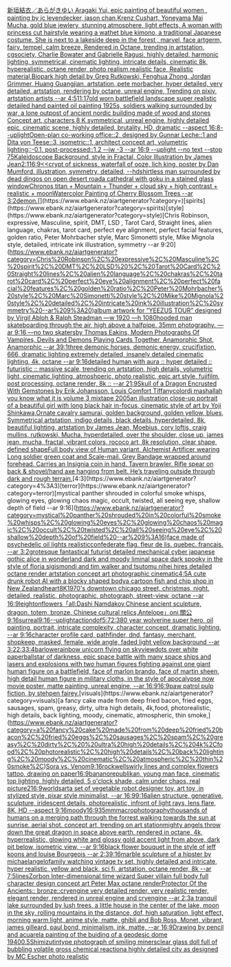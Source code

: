 [新垣結衣／あらがきゆい Aragaki Yui, epic painting of beautiful women , painting by jc leyendecker, jason chan,Krenz Cushart, Yoneyama Mai Mucha, gold blue jewlery, stunning atmosphere, light effects, A woman with princess cut hairstyle wearing a wathet blue kimono, a traditional Japanese costume. She is next to a lakeside deep in the forest , marvel, face artgerm, fairy, tempel, calm breeze, Rendered in Octane, trending in artstation, cgsociety, Charlie Bowater and Gabrielle Ragusi, highly detailed, harmonic lighting, symmetrical, cinematic lighting, intricate details, cinematic 8k, hyperealistic, octane render, photo realism,realistic face, Realistic material,Biopark,high detail,by Greg Rutkowski, Fenghua Zhong, Jordan Grimmer, Huang Guangjian, artstation, pete morbacher, hyper detailed, very detailed, artstation, rendering by octane, unreal engine, Trending on pixiv, artstation artists --ar 4:5](https://www.ebank.nz/aiartgenerator?category=%E6%96%B0%E5%9E%A3%E7%B5%90%E8%A1%A3%EF%BC%8F%E3%81%82%E3%82%89%E3%81%8C%E3%81%8D%E3%82%86%E3%81%84%20Aragaki%20Yui%2C%20epic%20painting%20of%20beautiful%20women%20%2C%20painting%20by%20jc%20leyendecker%2C%20jason%20chan%2CKrenz%20Cushart%2C%20Yoneyama%20Mai%20Mucha%2C%20gold%20blue%20jewlery%2C%20stunning%20atmosphere%2C%20light%20effects%2C%20A%20woman%20with%20princess%20cut%20hairstyle%20wearing%20a%20wathet%20blue%20kimono%2C%20a%20traditional%20Japanese%20costume.%20She%20is%20next%20to%20a%20lakeside%20deep%20in%20the%20forest%20%2C%20marvel%2C%20face%20artgerm%2C%20fairy%2C%20tempel%2C%20calm%20breeze%2C%20Rendered%20in%20Octane%2C%20trending%20in%20artstation%2C%20cgsociety%2C%20Charlie%20Bowater%20and%20Gabrielle%20Ragusi%2C%20highly%20detailed%2C%20harmonic%20lighting%2C%20symmetrical%2C%20cinematic%20lighting%2C%20intricate%20details%2C%20cinematic%208k%2C%20hyperealistic%2C%20octane%20render%2C%20photo%20realism%2Crealistic%20face%2C%20Realistic%20material%2CBiopark%2Chigh%20detail%2Cby%20Greg%20Rutkowski%2C%20Fenghua%20Zhong%2C%20Jordan%20Grimmer%2C%20Huang%20Guangjian%2C%20artstation%2C%20pete%20morbacher%2C%20hyper%20detailed%2C%20very%20detailed%2C%20artstation%2C%20rendering%20by%20octane%2C%20unreal%20engine%2C%20Trending%20on%20pixiv%2C%20artstation%20artists%20--ar%204%3A5)[11:17](https://www.ebank.nz/aiartgenerator?category=11%3A17)[old worn battlefield landscape super realistic detailed hand painted oil painting 1925s, soldiers walking surrounded by war, a lone outpost of ancient nordic building made of wood and stones Concept art, characters 8 K symmetrical, unreal engine, highly detailed  epic, cinematic scene, highly detailed,  brutality, HD, dramatic --aspect 16:8](https://www.ebank.nz/aiartgenerator?category=old%20worn%20battlefield%20landscape%20super%20realistic%20detailed%20hand%20painted%20oil%20painting%201925s%2C%20soldiers%20walking%20surrounded%20by%20war%2C%20a%20lone%20outpost%20of%20ancient%20nordic%20building%20made%20of%20wood%20and%20stones%20Concept%20art%2C%20characters%208%20K%20symmetrical%2C%20unreal%20engine%2C%20highly%20detailed%20%20epic%2C%20cinematic%20scene%2C%20highly%20detailed%2C%20%20brutality%2C%20HD%2C%20dramatic%20--aspect%2016%3A8)[--uplight](https://www.ebank.nz/aiartgenerator?category=--uplight)[Open-plan co-working office::2, designed by Gunnar Leche::1 and Dita von Teese::3, isometric::1, architect concept art, volumetric lighting::-0.1, post-processed::1.2 --iw -3 --ar 16:9 --uplight --no text --stop 75](https://www.ebank.nz/aiartgenerator?category=Open-plan%20co-working%20office%3A%3A2%2C%20designed%20by%20Gunnar%20Leche%3A%3A1%20and%20Dita%20von%20Teese%3A%3A3%2C%20isometric%3A%3A1%2C%20architect%20concept%20art%2C%20volumetric%20lighting%3A%3A-0.1%2C%20post-processed%3A%3A1.2%20--iw%20-3%20--ar%2016%3A9%20--uplight%20--no%20text%20--stop%2075)[Kaleidoscope Background, style in Fractal, Color Illustration by James Jean](https://www.ebank.nz/aiartgenerator?category=Kaleidoscope%20Background%2C%20style%20in%20Fractal%2C%20Color%20Illustration%20by%20James%20Jean)[2:1](https://www.ebank.nz/aiartgenerator?category=2%3A1)[16:9](https://www.ebank.nz/aiartgenerator?category=16%3A9)[<<crypt of sickness, waterfall of ooze, lich king, poster by Dan Mumford, illustration, symmetry, detailed, --hd](https://www.ebank.nz/aiartgenerator?category=%3C%3Ccrypt%20of%20sickness%2C%20waterfall%20of%20ooze%2C%20lich%20king%2C%20poster%20by%20Dan%20Mumford%2C%20illustration%2C%20symmetry%2C%20detailed%2C%20--hd)[shirtless man surrounded by dead dingos on open desert road](https://www.ebank.nz/aiartgenerator?category=shirtless%20man%20surrounded%20by%20dead%20dingos%20on%20open%20desert%20road)[a cathedral with goku in a stained glass window](https://www.ebank.nz/aiartgenerator?category=a%20cathedral%20with%20goku%20in%20a%20stained%20glass%20window)[Chronos titan + Mountain + Thunder + cloud sky + high contrast + realistic + moon](https://www.ebank.nz/aiartgenerator?category=Chronos%20titan%20%2B%20Mountain%20%2B%20Thunder%20%2B%20cloud%20sky%20%2B%20high%20contrast%20%2B%20realistic%20%2B%20moon)[Watercolor Painting of Cherry Blossom Trees --ar 3:2](https://www.ebank.nz/aiartgenerator?category=Watercolor%20Painting%20of%20Cherry%20Blossom%20Trees%20--ar%203%3A2)[demon.](https://www.ebank.nz/aiartgenerator?category=demon.)[](https://www.ebank.nz/aiartgenerator?category=)[spirits](https://www.ebank.nz/aiartgenerator?category=spirits)[style](https://www.ebank.nz/aiartgenerator?category=style)[Chris Robinson, expressive, Masculine, spirit, DMT, LSD , Tarot Card, Straight lines, alien language, chakras, tarot card, perfect eye alignment, perfect facial features, golden ratio, Peter Mohrbacher style, Marc Simonetti style, Mike Mignola style, detailed, intricate ink illustration, symmetry --ar 9:20](https://www.ebank.nz/aiartgenerator?category=Chris%20Robinson%2C%20expressive%2C%20Masculine%2C%20spirit%2C%20DMT%2C%20LSD%20%2C%20Tarot%20Card%2C%20Straight%20lines%2C%20alien%20language%2C%20chakras%2C%20tarot%20card%2C%20perfect%20eye%20alignment%2C%20perfect%20facial%20features%2C%20golden%20ratio%2C%20Peter%20Mohrbacher%20style%2C%20Marc%20Simonetti%20style%2C%20Mike%20Mignola%20style%2C%20detailed%2C%20intricate%20ink%20illustration%2C%20symmetry%20--ar%209%3A20)[album artwork for “YEEZUS TOUR” designed by Virgil Abloh & Ralph Steadman —w 1920 —h 1080](https://www.ebank.nz/aiartgenerator?category=album%20artwork%20for%20%E2%80%9CYEEZUS%20TOUR%E2%80%9D%20designed%20by%20Virgil%20Abloh%20%26%20Ralph%20Steadman%20%E2%80%94w%201920%20%E2%80%94h%201080)[hooded man skateboarding through the air, high above a halfpipe. 35mm photography. —ar 9:16 —no two skaters](https://www.ebank.nz/aiartgenerator?category=hooded%20man%20skateboarding%20through%20the%20air%2C%20high%20above%20a%20halfpipe.%2035mm%20photography.%20%E2%80%94ar%209%3A16%20%E2%80%94no%20two%20skaters)[by Thomas Eakins, Modern Photographs Of Vampires, Devils and Demons Playing Cards Together, Anamorphic Shot, Anamorphic --ar 39:1](https://www.ebank.nz/aiartgenerator?category=by%20Thomas%20Eakins%2C%20Modern%20Photographs%20Of%20Vampires%2C%20Devils%20and%20Demons%20Playing%20Cards%20Together%2C%20Anamorphic%20Shot%2C%20Anamorphic%20--ar%2039%3A1)[three demonic horses, demonic energy, crucifixtion, 666, dramatic lighting extremely detailed, insanely detailed cinematic lighting, 4k, octane --ar 9:16](https://www.ebank.nz/aiartgenerator?category=three%20demonic%20horses%2C%20demonic%20energy%2C%20crucifixtion%2C%20666%2C%20dramatic%20lighting%20extremely%20detailed%2C%20insanely%20detailed%20cinematic%20lighting%2C%204k%2C%20octane%20--ar%209%3A16)[detailed human with aura :: hyper detailed :: futuristic :: massive scale, trending on artstation, high details, volumetric light, cinematic lighting, atmoshperic, photo realistic, epic art style, fujifilm, post processing, octane render, 8k :: --ar 21:9](https://www.ebank.nz/aiartgenerator?category=detailed%20human%20with%20aura%20%3A%3A%20hyper%20detailed%20%3A%3A%20futuristic%20%3A%3A%20massive%20scale%2C%20trending%20on%20artstation%2C%20high%20details%2C%20volumetric%20light%2C%20cinematic%20lighting%2C%20atmoshperic%2C%20photo%20realistic%2C%20epic%20art%20style%2C%20fujifilm%2C%20post%20processing%2C%20octane%20render%2C%208k%20%3A%3A%20--ar%2021%3A9)[Skull of a Dragon Encrusted With Gemstones by Erik Johansson, Louis Comfort Tiffany](https://www.ebank.nz/aiartgenerator?category=Skull%20of%20a%20Dragon%20Encrusted%20With%20Gemstones%20by%20Erik%20Johansson%2C%20Louis%20Comfort%20Tiffany)[color](https://www.ebank.nz/aiartgenerator?category=color)[dj mashallah you know what it is volume 3 mixtape 2005](https://www.ebank.nz/aiartgenerator?category=dj%20mashallah%20you%20know%20what%20it%20is%20volume%203%20mixtape%202005)[an illustration close-up portrait of a beautiful girl with long black hair in-focus, cinematic style of art by Yoji Shinkawa,Ornate cavalry samurai, golden background, golden yellow, blues, Symmetrical artstation, indigo details, black details, hyperdetailed, 8k, beautiful lighting, artstation by James Jean, Moebius, cory loftis, craig mullins, rutkowski, Mucha, hyperdetailed, over the shoulder, close up, james jean, mucha, fractal, vibrant colors, rococo art, 8k resolution, clear shape, defined shape](https://www.ebank.nz/aiartgenerator?category=an%20illustration%20close-up%20portrait%20of%20a%20beautiful%20girl%20with%20long%20black%20hair%20in-focus%2C%20cinematic%20style%20of%20art%20by%20Yoji%20Shinkawa%2COrnate%20cavalry%20samurai%2C%20golden%20background%2C%20golden%20yellow%2C%20blues%2C%20Symmetrical%20artstation%2C%20indigo%20details%2C%20black%20details%2C%20hyperdetailed%2C%208k%2C%20beautiful%20lighting%2C%20artstation%20by%20James%20Jean%2C%20Moebius%2C%20cory%20loftis%2C%20craig%20mullins%2C%20rutkowski%2C%20Mucha%2C%20hyperdetailed%2C%20over%20the%20shoulder%2C%20close%20up%2C%20james%20jean%2C%20mucha%2C%20fractal%2C%20vibrant%20colors%2C%20rococo%20art%2C%208k%20resolution%2C%20clear%20shape%2C%20defined%20shape)[Full body view of Human variant, Alchemist Artificer wearing Long soldier green coat and Scale-mail. Grey Bandage wrapped around forehead. Carries an Insignia coin in hand. Tavern brawler. Rifle spear on back & shovel/hand axe hanging from belt. He’s traveling outside through dark and rough terrain.](https://www.ebank.nz/aiartgenerator?category=Full%20body%20view%20of%20Human%20variant%2C%20Alchemist%20Artificer%20wearing%20Long%20soldier%20green%20coat%20and%20Scale-mail.%20Grey%20Bandage%20wrapped%20around%20forehead.%20Carries%20an%20Insignia%20coin%20in%20hand.%20Tavern%20brawler.%20Rifle%20spear%20on%20back%20%26%20shovel/hand%20axe%20hanging%20from%20belt.%20He%E2%80%99s%20traveling%20outside%20through%20dark%20and%20rough%20terrain.)[4:3](https://www.ebank.nz/aiartgenerator?category=4%3A3)[terror](https://www.ebank.nz/aiartgenerator?category=terror)[mystical panther shrouded in colorful smoke whisps, glowing eyes, glowing chaos magic, occult, twisted, all seeing eye, shallow depth of field --ar 9:16](https://www.ebank.nz/aiartgenerator?category=mystical%20panther%20shrouded%20in%20colorful%20smoke%20whisps%2C%20glowing%20eyes%2C%20glowing%20chaos%20magic%2C%20occult%2C%20twisted%2C%20all%20seeing%20eye%2C%20shallow%20depth%20of%20field%20--ar%209%3A16)[face made of psychedelic oil lights realistic](https://www.ebank.nz/aiartgenerator?category=face%20made%20of%20psychedelic%20oil%20lights%20realistic)[confederate flag. fleur de lis. quebec. francais. --ar 3:2](https://www.ebank.nz/aiartgenerator?category=confederate%20flag.%20fleur%20de%20lis.%20quebec.%20francais.%20--ar%203%3A2)[grotesque fantastical futurist detailed mechanical cyber japanese gothic alice in wonderland dark and moody liminal space dark spooky in the style of floria sigismondi and tim walker and tsutomu nihei hires detailed octane render artstation concept art photographic cinematic](https://www.ebank.nz/aiartgenerator?category=grotesque%20fantastical%20futurist%20detailed%20mechanical%20cyber%20japanese%20gothic%20alice%20in%20wonderland%20dark%20and%20moody%20liminal%20space%20dark%20spooky%20in%20the%20style%20of%20floria%20sigismondi%20and%20tim%20walker%20and%20tsutomu%20nihei%20hires%20detailed%20octane%20render%20artstation%20concept%20art%20photographic%20cinematic)[4:5](https://www.ebank.nz/aiartgenerator?category=4%3A5)[A cute drunk robot AI with a blocky shaped body](https://www.ebank.nz/aiartgenerator?category=A%20cute%20drunk%20robot%20AI%20with%20a%20blocky%20shaped%20body)[a cartoon fish and chip shop in New Zealand](https://www.ebank.nz/aiartgenerator?category=a%20cartoon%20fish%20and%20chip%20shop%20in%20New%20Zealand)[heart](https://www.ebank.nz/aiartgenerator?category=heart)[8K](https://www.ebank.nz/aiartgenerator?category=8K)[1970's downtown chicago street, christmas, night, detailed, realistic, photographic, photograph, street-view, octane --ar 16:9](https://www.ebank.nz/aiartgenerator?category=1970%27s%20downtown%20chicago%20street%2C%20christmas%2C%20night%2C%20detailed%2C%20realistic%2C%20photographic%2C%20photograph%2C%20street-view%2C%20octane%20--ar%2016%3A9)[leighton](https://www.ebank.nz/aiartgenerator?category=leighton)[flowers](https://www.ebank.nz/aiartgenerator?category=flowers)[「all:Dashi Namdakov,Chinese ancient sculpture, dragon, totem, bronze,  Chinese cultural relics,Antelope」](https://www.ebank.nz/aiartgenerator?category=%E3%80%8Call%3ADashi%20Namdakov%2CChinese%20ancient%20sculpture%2C%20dragon%2C%20totem%2C%20bronze%2C%20%20Chinese%20cultural%20relics%2CAntelope%E3%80%8D)[oni,關公](https://www.ebank.nz/aiartgenerator?category=oni%2C%E9%97%9C%E5%85%AC)[9:16](https://www.ebank.nz/aiartgenerator?category=9%3A16)[surreal](https://www.ebank.nz/aiartgenerator?category=surreal)[9:16](https://www.ebank.nz/aiartgenerator?category=9%3A16)[--uplight](https://www.ebank.nz/aiartgenerator?category=--uplight)[action](https://www.ebank.nz/aiartgenerator?category=action)[dof](https://www.ebank.nz/aiartgenerator?category=dof)[5:7](https://www.ebank.nz/aiartgenerator?category=5%3A7)[2:3](https://www.ebank.nz/aiartgenerator?category=2%3A3)[80 year wolverine super hero, oil painting, portrait, intricate complexity, character concept, dramatic lighting, --ar 9:16](https://www.ebank.nz/aiartgenerator?category=80%20year%20wolverine%20super%20hero%2C%20oil%20painting%2C%20portrait%2C%20intricate%20complexity%2C%20character%20concept%2C%20dramatic%20lighting%2C%20--ar%209%3A16)[character profile card, pathfinder, dnd, fantasy, merchant, shopkeep, masked, female, wide angle, faded light yellow background --ar 3:2](https://www.ebank.nz/aiartgenerator?category=character%20profile%20card%2C%20pathfinder%2C%20dnd%2C%20fantasy%2C%20merchant%2C%20shopkeep%2C%20masked%2C%20female%2C%20wide%20angle%2C%20faded%20light%20yellow%20background%20--ar%203%3A2)[2:3](https://www.ebank.nz/aiartgenerator?category=2%3A3)[3:4](https://www.ebank.nz/aiartgenerator?category=3%3A4)[barlowe](https://www.ebank.nz/aiartgenerator?category=barlowe)[rainbow unicorn flying on sky](https://www.ebank.nz/aiartgenerator?category=rainbow%20unicorn%20flying%20on%20sky)[view](https://www.ebank.nz/aiartgenerator?category=view)[dots over white paper](https://www.ebank.nz/aiartgenerator?category=dots%20over%20white%20paper)[ball](https://www.ebank.nz/aiartgenerator?category=ball)[star of darkness, epic space battle with many space ships and lasers and explosions with two human figures fighting against one giant human figure on a battlefield, face of marlon brando, face of martin sheen, high detail human figure in military cloths, in the style of apocalypse now movie poster, matte painting, unreal engine, --ar 16:9](https://www.ebank.nz/aiartgenerator?category=star%20of%20darkness%2C%20epic%20space%20battle%20with%20many%20space%20ships%20and%20lasers%20and%20explosions%20with%20two%20human%20figures%20fighting%20against%20one%20giant%20human%20figure%20on%20a%20battlefield%2C%20face%20of%20marlon%20brando%2C%20face%20of%20martin%20sheen%2C%20high%20detail%20human%20figure%20in%20military%20cloths%2C%20in%20the%20style%20of%20apocalypse%20now%20movie%20poster%2C%20matte%20painting%2C%20unreal%20engine%2C%20--ar%2016%3A9)[16:9](https://www.ebank.nz/aiartgenerator?category=16%3A9)[paw patrol pulp fiction, by stehpen fairey.](https://www.ebank.nz/aiartgenerator?category=paw%20patrol%20pulp%20fiction%2C%20by%20stehpen%20fairey.)[visuals](https://www.ebank.nz/aiartgenerator?category=visuals)[a fancy cake made from deep fried bacon, fried eggs, sausages, spam, greasy, dirty,  ultra high details, 4k,food, photorealistic, high details, back lighting, moody, cinematic, atmospheric, thin smoke,](https://www.ebank.nz/aiartgenerator?category=a%20fancy%20cake%20made%20from%20deep%20fried%20bacon%2C%20fried%20eggs%2C%20sausages%2C%20spam%2C%20greasy%2C%20dirty%2C%20%20ultra%20high%20details%2C%204k%2Cfood%2C%20photorealistic%2C%20high%20details%2C%20back%20lighting%2C%20moody%2C%20cinematic%2C%20atmospheric%2C%20thin%20smoke%2C)[Sora vs. Venom](https://www.ebank.nz/aiartgenerator?category=Sora%20vs.%20Venom)[9:16](https://www.ebank.nz/aiartgenerator?category=9%3A16)[rockwell](https://www.ebank.nz/aiartgenerator?category=rockwell)[swirly lines and complex flowers tattoo, drawing on paper](https://www.ebank.nz/aiartgenerator?category=swirly%20lines%20and%20complex%20flowers%20tattoo%2C%20drawing%20on%20paper)[16:9](https://www.ebank.nz/aiartgenerator?category=16%3A9)[bananorepublikan, young man face, cinematic top lighting, highly detailed, 5 o'clock shade, calm under chaos, real picture](https://www.ebank.nz/aiartgenerator?category=bananorepublikan%2C%20young%20man%20face%2C%20cinematic%20top%20lighting%2C%20highly%20detailed%2C%205%20o%27clock%20shade%2C%20calm%20under%20chaos%2C%20real%20picture)[2](https://www.ebank.nz/aiartgenerator?category=2)[16:9](https://www.ebank.nz/aiartgenerator?category=16%3A9)[worlds](https://www.ebank.nz/aiartgenerator?category=worlds)[art](https://www.ebank.nz/aiartgenerator?category=art)[a set of vegetable robot,designer toy, art toy ,in stylized style, pixar style,minimalist, --ar 16:9](https://www.ebank.nz/aiartgenerator?category=a%20set%20of%20vegetable%20robot%2Cdesigner%20toy%2C%20art%20toy%20%2Cin%20stylized%20style%2C%20pixar%20style%2Cminimalist%2C%20--ar%2016%3A9)[9:16](https://www.ebank.nz/aiartgenerator?category=9%3A16)[alien structure, generative, sculpture, iridescent details, photorealistic, infront of light rays, lens flare, 8K, HD --aspect 9:16](https://www.ebank.nz/aiartgenerator?category=alien%20structure%2C%20generative%2C%20sculpture%2C%20iridescent%20details%2C%20photorealistic%2C%20infront%20of%20light%20rays%2C%20lens%20flare%2C%208K%2C%20HD%20--aspect%209%3A16)[moody](https://www.ebank.nz/aiartgenerator?category=moody)[16:9](https://www.ebank.nz/aiartgenerator?category=16%3A9)[35mm](https://www.ebank.nz/aiartgenerator?category=35mm)[macrophotography](https://www.ebank.nz/aiartgenerator?category=macrophotography)[thousands of humans on a merging path through the forrest walking towards the sun at sunrise. aerial shot. concept art, trending on art station](https://www.ebank.nz/aiartgenerator?category=thousands%20of%20humans%20on%20a%20merging%20path%20through%20the%20forrest%20walking%20towards%20the%20sun%20at%20sunrise.%20aerial%20shot.%20concept%20art%2C%20trending%20on%20art%20station)[mighty angels throw down the great dragon in space above earth, rendered in octane, 4k, hyperrealistic, glowing white and glossy gold accent light from above, dark pit below, isometric view, --ar 9:16](https://www.ebank.nz/aiartgenerator?category=mighty%20angels%20throw%20down%20the%20great%20dragon%20in%20space%20above%20earth%2C%20rendered%20in%20octane%2C%204k%2C%20hyperrealistic%2C%20glowing%20white%20and%20glossy%20gold%20accent%20light%20from%20above%2C%20dark%20pit%20below%2C%20isometric%20view%2C%20--ar%209%3A16)[black flower bouquet in the style of jeff koons and louise Bourgeois  --ar 2:3](https://www.ebank.nz/aiartgenerator?category=black%20flower%20bouquet%20in%20the%20style%20of%20jeff%20koons%20and%20louise%20Bourgeois%20%20--ar%202%3A3)[9:16](https://www.ebank.nz/aiartgenerator?category=9%3A16)[marble sculpture of a hipster by michaelangelo](https://www.ebank.nz/aiartgenerator?category=marble%20sculpture%20of%20a%20hipster%20by%20michaelangelo)[family watching vintage tv set, highly detailed and intricate, hyper realistic, yellow and black, sci fi, artstation, octane render, 8k --ar 7:5](https://www.ebank.nz/aiartgenerator?category=family%20watching%20vintage%20tv%20set%2C%20highly%20detailed%20and%20intricate%2C%20hyper%20realistic%2C%20yellow%20and%20black%2C%20sci%20fi%2C%20artstation%2C%20octane%20render%2C%208k%20--ar%207%3A5)[lines](https://www.ebank.nz/aiartgenerator?category=lines)[Zorbon Inter-dimensional time wizard Super villain full body full character design concept art Peter Max octane render](https://www.ebank.nz/aiartgenerator?category=Zorbon%20Inter-dimensional%20time%20wizard%20Super%20villain%20full%20body%20full%20character%20design%20concept%20art%20Peter%20Max%20octane%20render)[](https://www.ebank.nz/aiartgenerator?category=)[Protector Of the Ancients:: bronze::cryengine very detailed render, very realistic render, elegant render, rendered in unreal engine and cryengine --ar 2:3](https://www.ebank.nz/aiartgenerator?category=Protector%20Of%20the%20Ancients%3A%3A%20bronze%3A%3Acryengine%20very%20detailed%20render%2C%20very%20realistic%20render%2C%20elegant%20render%2C%20rendered%20in%20unreal%20engine%20and%20cryengine%20--ar%202%3A3)[a tranquil lake surrounded by lush trees, a little house in the center of the lake, moon in the sky, rolling mountains in the distance, dof, high saturation, light effect, morning warm light, anime style, matte, ghibli and Bob Ross, Monet, vibrant, james gilleard, paul bond, minimalism, ink, matte,  --ar 16:9](https://www.ebank.nz/aiartgenerator?category=a%20tranquil%20lake%20surrounded%20by%20lush%20trees%2C%20a%20little%20house%20in%20the%20center%20of%20the%20lake%2C%20moon%20in%20the%20sky%2C%20rolling%20mountains%20in%20the%20distance%2C%20dof%2C%20high%20saturation%2C%20light%20effect%2C%20morning%20warm%20light%2C%20anime%20style%2C%20matte%2C%20ghibli%20and%20Bob%20Ross%2C%20Monet%2C%20vibrant%2C%20james%20gilleard%2C%20paul%20bond%2C%20minimalism%2C%20ink%2C%20matte%2C%20%20--ar%2016%3A9)[Drawing by pencil and acuarela painting of the buiding of a geodesic dome 1940](https://www.ebank.nz/aiartgenerator?category=Drawing%20by%20pencil%20and%20acuarela%20painting%20of%20the%20buiding%20of%20a%20geodesic%20dome%201940)[0.5](https://www.ebank.nz/aiartgenerator?category=0.5)[Shimizu](https://www.ebank.nz/aiartgenerator?category=Shimizu)[tintype photograph of smiling miners](https://www.ebank.nz/aiartgenerator?category=tintype%20photograph%20of%20smiling%20miners)[clear glass doll full of bubbling volatile gross chemical reaction](https://www.ebank.nz/aiartgenerator?category=clear%20glass%20doll%20full%20of%20bubbling%20volatile%20gross%20chemical%20reaction)[a highly detailed city as designed by MC Escher photo realistic](https://www.ebank.nz/aiartgenerator?category=a%20highly%20detailed%20city%20as%20designed%20by%20MC%20Escher%20photo%20realistic)